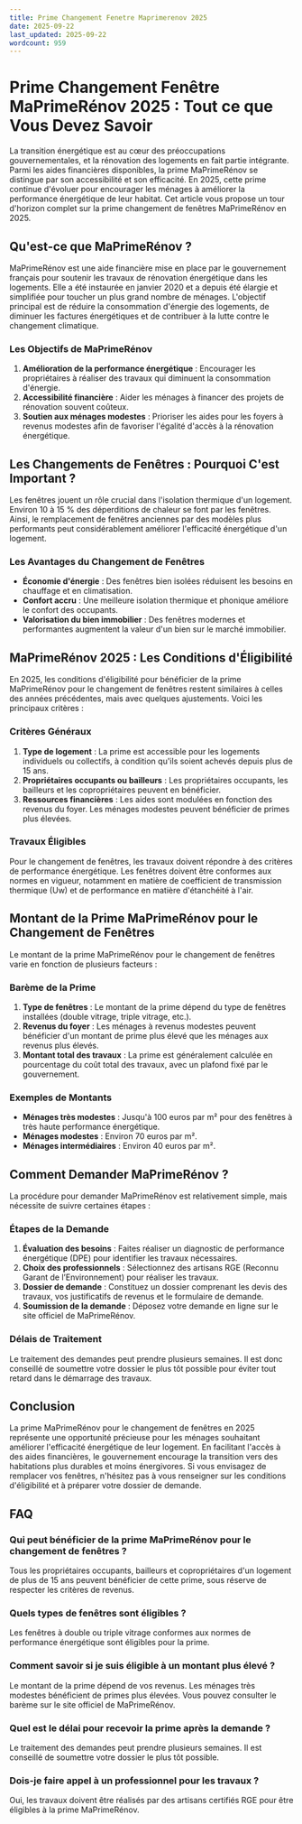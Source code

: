 ```yaml
---
title: Prime Changement Fenetre Maprimerenov 2025
date: 2025-09-22
last_updated: 2025-09-22
wordcount: 959
---
```


# Prime Changement Fenêtre MaPrimeRénov 2025 : Tout ce que Vous Devez Savoir

La transition énergétique est au cœur des préoccupations gouvernementales, et la rénovation des logements en fait partie intégrante. Parmi les aides financières disponibles, la prime MaPrimeRénov se distingue par son accessibilité et son efficacité. En 2025, cette prime continue d'évoluer pour encourager les ménages à améliorer la performance énergétique de leur habitat. Cet article vous propose un tour d'horizon complet sur la prime changement de fenêtres MaPrimeRénov en 2025.

## Qu'est-ce que MaPrimeRénov ?

MaPrimeRénov est une aide financière mise en place par le gouvernement français pour soutenir les travaux de rénovation énergétique dans les logements. Elle a été instaurée en janvier 2020 et a depuis été élargie et simplifiée pour toucher un plus grand nombre de ménages. L'objectif principal est de réduire la consommation d'énergie des logements, de diminuer les factures énergétiques et de contribuer à la lutte contre le changement climatique.

### Les Objectifs de MaPrimeRénov

1. **Amélioration de la performance énergétique** : Encourager les propriétaires à réaliser des travaux qui diminuent la consommation d'énergie.
2. **Accessibilité financière** : Aider les ménages à financer des projets de rénovation souvent coûteux.
3. **Soutien aux ménages modestes** : Prioriser les aides pour les foyers à revenus modestes afin de favoriser l'égalité d'accès à la rénovation énergétique.

## Les Changements de Fenêtres : Pourquoi C'est Important ?

Les fenêtres jouent un rôle crucial dans l'isolation thermique d'un logement. Environ 10 à 15 % des déperditions de chaleur se font par les fenêtres. Ainsi, le remplacement de fenêtres anciennes par des modèles plus performants peut considérablement améliorer l'efficacité énergétique d'un logement.

### Les Avantages du Changement de Fenêtres

- **Économie d'énergie** : Des fenêtres bien isolées réduisent les besoins en chauffage et en climatisation.
- **Confort accru** : Une meilleure isolation thermique et phonique améliore le confort des occupants.
- **Valorisation du bien immobilier** : Des fenêtres modernes et performantes augmentent la valeur d'un bien sur le marché immobilier.

## MaPrimeRénov 2025 : Les Conditions d'Éligibilité

En 2025, les conditions d'éligibilité pour bénéficier de la prime MaPrimeRénov pour le changement de fenêtres restent similaires à celles des années précédentes, mais avec quelques ajustements. Voici les principaux critères :

### Critères Généraux

1. **Type de logement** : La prime est accessible pour les logements individuels ou collectifs, à condition qu'ils soient achevés depuis plus de 15 ans.
2. **Propriétaires occupants ou bailleurs** : Les propriétaires occupants, les bailleurs et les copropriétaires peuvent en bénéficier.
3. **Ressources financières** : Les aides sont modulées en fonction des revenus du foyer. Les ménages modestes peuvent bénéficier de primes plus élevées.

### Travaux Éligibles

Pour le changement de fenêtres, les travaux doivent répondre à des critères de performance énergétique. Les fenêtres doivent être conformes aux normes en vigueur, notamment en matière de coefficient de transmission thermique (Uw) et de performance en matière d'étanchéité à l'air.

## Montant de la Prime MaPrimeRénov pour le Changement de Fenêtres

Le montant de la prime MaPrimeRénov pour le changement de fenêtres varie en fonction de plusieurs facteurs :

### Barème de la Prime

1. **Type de fenêtres** : Le montant de la prime dépend du type de fenêtres installées (double vitrage, triple vitrage, etc.).
2. **Revenus du foyer** : Les ménages à revenus modestes peuvent bénéficier d'un montant de prime plus élevé que les ménages aux revenus plus élevés.
3. **Montant total des travaux** : La prime est généralement calculée en pourcentage du coût total des travaux, avec un plafond fixé par le gouvernement.

### Exemples de Montants

- **Ménages très modestes** : Jusqu'à 100 euros par m² pour des fenêtres à très haute performance énergétique.
- **Ménages modestes** : Environ 70 euros par m².
- **Ménages intermédiaires** : Environ 40 euros par m².

## Comment Demander MaPrimeRénov ?

La procédure pour demander MaPrimeRénov est relativement simple, mais nécessite de suivre certaines étapes :

### Étapes de la Demande

1. **Évaluation des besoins** : Faites réaliser un diagnostic de performance énergétique (DPE) pour identifier les travaux nécessaires.
2. **Choix des professionnels** : Sélectionnez des artisans RGE (Reconnu Garant de l’Environnement) pour réaliser les travaux.
3. **Dossier de demande** : Constituez un dossier comprenant les devis des travaux, vos justificatifs de revenus et le formulaire de demande.
4. **Soumission de la demande** : Déposez votre demande en ligne sur le site officiel de MaPrimeRénov.

### Délais de Traitement

Le traitement des demandes peut prendre plusieurs semaines. Il est donc conseillé de soumettre votre dossier le plus tôt possible pour éviter tout retard dans le démarrage des travaux.

## Conclusion

La prime MaPrimeRénov pour le changement de fenêtres en 2025 représente une opportunité précieuse pour les ménages souhaitant améliorer l'efficacité énergétique de leur logement. En facilitant l'accès à des aides financières, le gouvernement encourage la transition vers des habitations plus durables et moins énergivores. Si vous envisagez de remplacer vos fenêtres, n'hésitez pas à vous renseigner sur les conditions d'éligibilité et à préparer votre dossier de demande.

## FAQ

### Qui peut bénéficier de la prime MaPrimeRénov pour le changement de fenêtres ?

Tous les propriétaires occupants, bailleurs et copropriétaires d'un logement de plus de 15 ans peuvent bénéficier de cette prime, sous réserve de respecter les critères de revenus.

### Quels types de fenêtres sont éligibles ?

Les fenêtres à double ou triple vitrage conformes aux normes de performance énergétique sont éligibles pour la prime.

### Comment savoir si je suis éligible à un montant plus élevé ?

Le montant de la prime dépend de vos revenus. Les ménages très modestes bénéficient de primes plus élevées. Vous pouvez consulter le barème sur le site officiel de MaPrimeRénov.

### Quel est le délai pour recevoir la prime après la demande ?

Le traitement des demandes peut prendre plusieurs semaines. Il est conseillé de soumettre votre dossier le plus tôt possible.

### Dois-je faire appel à un professionnel pour les travaux ?

Oui, les travaux doivent être réalisés par des artisans certifiés RGE pour être éligibles à la prime MaPrimeRénov.